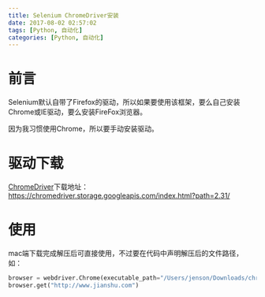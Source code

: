 ```yaml
---
title: Selenium ChromeDriver安装
date: 2017-08-02 02:57:02
tags: [Python, 自动化]
categories: [Python, 自动化]
---
```


# 前言

Selenium默认自带了Firefox的驱动，所以如果要使用该框架，要么自己安装Chrome或IE驱动，要么安装FireFox浏览器。

因为我习惯使用Chrome，所以要手动安装驱动。

# 驱动下载

[ChromeDriver](https://sites.google.com/a/chromium.org/chromedriver/home)下载地址：https://chromedriver.storage.googleapis.com/index.html?path=2.31/

# 使用

mac端下载完成解压后可直接使用，不过要在代码中声明解压后的文件路径，如：

```python
browser = webdriver.Chrome(executable_path="/Users/jenson/Downloads/chromedriver")
browser.get("http://www.jianshu.com")    
```









#  
